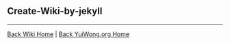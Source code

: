 ## Create-Wiki-by-jekyll

---

[Back Wiki Home](http://wiki.yuiwong.org)
 | [Back YuiWong.org Home](http://yuiwong.org)
